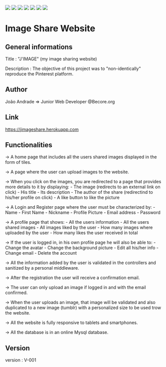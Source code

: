 
<img src="https://img.shields.io/badge/USES-HTML-blue?style=for-the-badge"> <img src="https://img.shields.io/badge/USES-CSS-blue?style=for-the-badge">
<img src="https://img.shields.io/badge/USES-TAILWIND-blue?style=for-the-badge"> <img src="https://img.shields.io/badge/USES-MYSQL-blue?style=for-the-badge">
<img src="https://img.shields.io/badge/USES-JAVASCRIPT-blue?style=for-the-badge"> <img src="https://img.shields.io/badge/USES-PHP-blue?style=for-the-badge">
<img src="https://img.shields.io/badge/MADE%20WITH-LARAVEL-brightgreen?style=for-the-badge">


# Image Share Website



## General informations 
Title       : "J'IMAGE" (my image sharing website) 

Description : The objective of this project was to "non-identically" reproduce the Pinterest platform.


## Author
João Andrade => Junior Web Developer @Becore.org


## Link
https://jimageshare.herokuapp.com


## Functionalities

-> A home page that includes all the users shared images displayed in the form of tiles.

-> A page where the user can upload images to the website.

-> When you click on the images, you are redirected to a page that provides more details to it by displaying:
    - The image (redirects to an external link on click)
    - His title
    - Its description
    - The author of the share (redirectind to his/her profile on click)
    - A like button to like the picture
    
-> A Login and Register page where the user must be characterized by:
    - Name
    - First Name
    - Nickname
    - Profile Picture
    - Email address
    - Password
    
-> A profile page that shows:
    - All the users information
    - All the users shared images
    - All images liked by the user
    - How many images where uploaded by the user
    - How many likes the user received in total
    
-> If the user is logged in, in his own profile page he will also be able to:
    - Change the avatar
    - Change the background picture
    - Edit all his/her info
    - Change email
    - Delete the account

-> All the information added by the user is validated in the controllers and sanitized by a personal middleware.

-> After the registration the user will receive a confirmation email.

-> The user can only upload an image if logged in and with the email confirmed.

-> When the user uploads an image, that image will be validated and also duplicated to a new image (tumblr) with a personalized size to be used trow the        website.

-> All the website is fully responsive to tablets and smartphones.

-> All the database is in an online Mysql database.




## Version 
version : V-001
